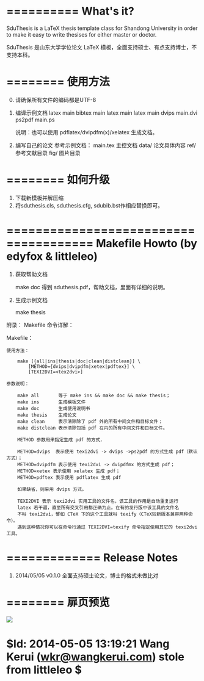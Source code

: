 ==========
What's it?
==========
SduThesis is a LaTeX thesis template class for Shandong University in order to
make it easy to write thesises for either master or doctor.  

SduThesis 是山东大学学位论文 LaTeX 模板，全面支持硕士、有点支持博士，不支持本科。


========
使用方法
========
0. 请确保所有文件的编码都是UTF-8

1. 编译示例文档
   latex main
   bibtex main
   latex main
   latex main
   dvips main.dvi
   ps2pdf main.ps

   说明：也可以使用 pdflatex/dvipdfm(x)/xelatex 生成文档。

2. 编写自己的论文
   参考示例文档：
     main.tex   主控文档
     data/      论文具体内容
     ref/       参考文献目录
     fig/       图片目录
   

========
如何升级
========
1. 下载新模板并解压缩
2. 将sduthesis.cls, sduthesis.cfg, sdubib.bst作相应替换即可。


======================================
Makefile Howto (by edyfox & littleleo)
======================================
1. 获取帮助文档

   make doc   得到 sduthesis.pdf，帮助文档，里面有详细的说明。

2. 生成示例文档

   make thesis

附录： Makefile 命令详解：

Makefile：

    使用方法：

        make [{all|ins|thesis|doc|clean|distclean}] \
            [METHOD={dvips|dvipdfm|xetex|pdftex}] \
            [TEXI2DVI=<tex2dvi>]

    参数说明：

        make all       等于 make ins && make doc && make thesis；
        make ins       生成模板文件
        make doc       生成使用说明书
        make thesis    生成论文
        make clean     表示清除除了 pdf 外的所有中间文件和目标文件；
        make distclean 表示清除包括 pdf 在内的所有中间文件和目标文件。

        METHOD 参数用来指定生成 pdf 的方式，

        METHOD=dvips  表示使用 texi2dvi -> dvips ->ps2pdf 的方式生成 pdf（默认方式）；
        METHOD=dvipdfm 表示使用 texi2dvi -> dvipdfmx 的方式生成 pdf；
        METHOD=xetex 表示使用 xelatex 生成 pdf；
        METHOD=pdftex 表示使用 pdflatex 生成 pdf

        如果缺省，则采用 dvips 方式。

        TEXI2DVI 表示 texi2dvi 实用工具的文件名，该工具的作用是自动重复运行
        latex 若干遍，直至所有交叉引用都正确为止。在有的发行版中该工具的文件名
        不叫 texi2dvi，譬如 CTeX 下的这个工具就叫 texify（CTeX较新版本兼容两种命令）。
        遇到这种情况你可以在命令行通过 TEXI2DVI=texify 命令指定使用其它的 texi2dvi 工具。


=============
Release Notes
=============
1. 2014/05/05 v0.1.0 全面支持硕士论文，博士的格式未做比对


========
扉页预览
========
![](http://wangkerui.com/sducover.jpg)

# $Id: 2014-05-05 13:19:21 Wang Kerui (wkr@wangkerui.com) stole from littleleo $
